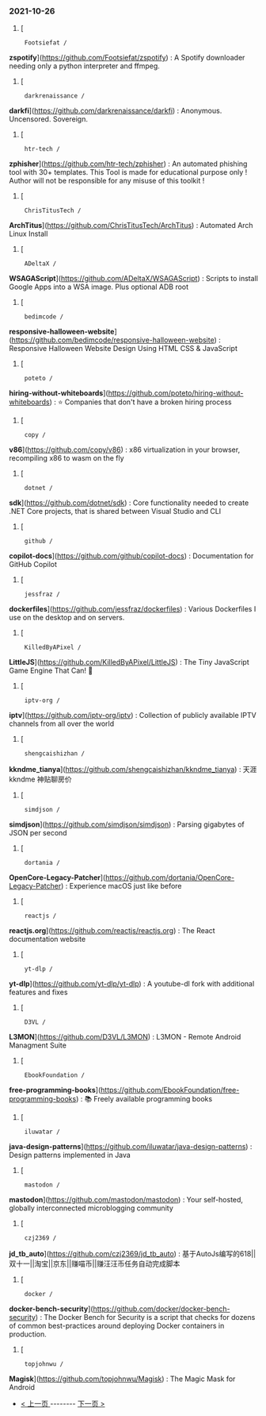 ### 2021-10-26 
1. [
    

        Footsiefat /
**zspotify**](https://github.com/Footsiefat/zspotify) : A Spotify downloader needing only a python interpreter and ffmpeg.
1. [
    

        darkrenaissance /
**darkfi**](https://github.com/darkrenaissance/darkfi) : Anonymous. Uncensored. Sovereign.
1. [
    

        htr-tech /
**zphisher**](https://github.com/htr-tech/zphisher) : An automated phishing tool with 30+ templates. This Tool is made for educational purpose only ! Author will not be responsible for any misuse of this toolkit !
1. [
    

        ChrisTitusTech /
**ArchTitus**](https://github.com/ChrisTitusTech/ArchTitus) : Automated Arch Linux Install
1. [
    

        ADeltaX /
**WSAGAScript**](https://github.com/ADeltaX/WSAGAScript) : Scripts to install Google Apps into a WSA image. Plus optional ADB root
1. [
    

        bedimcode /
**responsive-halloween-website**](https://github.com/bedimcode/responsive-halloween-website) : Responsive Halloween Website Design Using HTML CSS & JavaScript
1. [
    

        poteto /
**hiring-without-whiteboards**](https://github.com/poteto/hiring-without-whiteboards) : ⭐️ Companies that don't have a broken hiring process
1. [
    

        copy /
**v86**](https://github.com/copy/v86) : x86 virtualization in your browser, recompiling x86 to wasm on the fly
1. [
    

        dotnet /
**sdk**](https://github.com/dotnet/sdk) : Core functionality needed to create .NET Core projects, that is shared between Visual Studio and CLI
1. [
    

        github /
**copilot-docs**](https://github.com/github/copilot-docs) : Documentation for GitHub Copilot
1. [
    

        jessfraz /
**dockerfiles**](https://github.com/jessfraz/dockerfiles) : Various Dockerfiles I use on the desktop and on servers.
1. [
    

        KilledByAPixel /
**LittleJS**](https://github.com/KilledByAPixel/LittleJS) : The Tiny JavaScript Game Engine That Can! 🚂
1. [
    

        iptv-org /
**iptv**](https://github.com/iptv-org/iptv) : Collection of publicly available IPTV channels from all over the world
1. [
    

        shengcaishizhan /
**kkndme_tianya**](https://github.com/shengcaishizhan/kkndme_tianya) : 天涯 kkndme 神贴聊房价
1. [
    

        simdjson /
**simdjson**](https://github.com/simdjson/simdjson) : Parsing gigabytes of JSON per second
1. [
    

        dortania /
**OpenCore-Legacy-Patcher**](https://github.com/dortania/OpenCore-Legacy-Patcher) : Experience macOS just like before
1. [
    

        reactjs /
**reactjs.org**](https://github.com/reactjs/reactjs.org) : The React documentation website
1. [
    

        yt-dlp /
**yt-dlp**](https://github.com/yt-dlp/yt-dlp) : A youtube-dl fork with additional features and fixes
1. [
    

        D3VL /
**L3MON**](https://github.com/D3VL/L3MON) : L3MON - Remote Android Managment Suite
1. [
    

        EbookFoundation /
**free-programming-books**](https://github.com/EbookFoundation/free-programming-books) : 📚 Freely available programming books
1. [
    

        iluwatar /
**java-design-patterns**](https://github.com/iluwatar/java-design-patterns) : Design patterns implemented in Java
1. [
    

        mastodon /
**mastodon**](https://github.com/mastodon/mastodon) : Your self-hosted, globally interconnected microblogging community
1. [
    

        czj2369 /
**jd_tb_auto**](https://github.com/czj2369/jd_tb_auto) : 基于AutoJs编写的618||双十一||淘宝||京东||赚喵币||赚汪汪币任务自动完成脚本
1. [
    

        docker /
**docker-bench-security**](https://github.com/docker/docker-bench-security) : The Docker Bench for Security is a script that checks for dozens of common best-practices around deploying Docker containers in production.
1. [
    

        topjohnwu /
**Magisk**](https://github.com/topjohnwu/Magisk) : The Magic Mask for Android 

- [ < 上一页 ](https://github.com/able8/github-trending-daily-record/blob/master/2021-10-25.md) -------- [ 下一页 > ](https://github.com/able8/github-trending-daily-record/blob/master/2021-10-27.md)